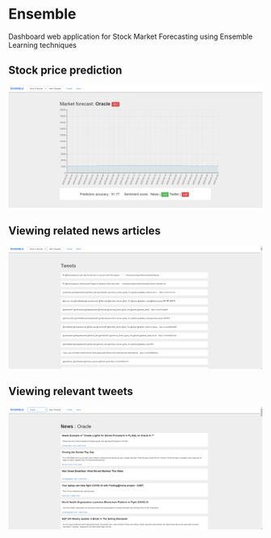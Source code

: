 # Ensemble
Dashboard web application for Stock Market Forecasting using Ensemble Learning techniques

## Stock price prediction
![Forecast](Forecast.png)

## Viewing related news articles
![Tweets](Tweets.png)

## Viewing relevant tweets
![News](News.png)
